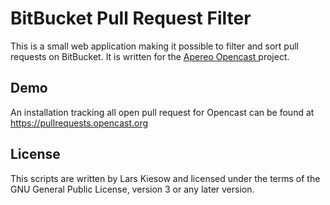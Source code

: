 BitBucket Pull Request Filter
=============================

This is a small web application making it possible to filter and sort pull
requests on BitBucket. It is written for the [Apereo Opencast
](http://opencast.org) project.

Demo
----

An installation tracking all open pull request for Opencast can be found at
https://pullrequests.opencast.org

License
-------

This scripts are written by Lars Kiesow and licensed under the terms of the GNU
General Public License, version 3 or any later version.
